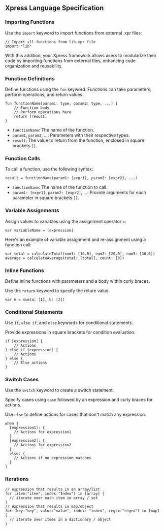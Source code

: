 ## Xpress Language Specification

### Importing Functions

Use the `import` keyword to import functions from external .xpr files:

```xpress
// Import all functions from lib.xpr file
import "lib"
```

With this addition, your Xpress framework allows users to modularize their code by importing functions from external files, enhancing code organization and reusability.

### Function Definitions

Define functions using the `fun` keyword. Functions can take parameters, perform operations, and return values.

```xpress
fun functionName(param1: type, param2: type, ...) {
    // Function body
    // Perform operations here
    return [result]
}
```

- `functionName`: The name of the function.
- `param1`, `param2`, ...: Parameters with their respective types.
- `result`: The value to return from the function, enclosed in square brackets `[]`.

### Function Calls

To call a function, use the following syntax:

```xpress
result = functionName(param1: [expr1], param2: [expr2], ...)
```

- `functionName`: The name of the function to call.
- `param1: [expr1]`, `param2: [expr2]`, ...: Provide arguments for each parameter in square brackets `[]`.

### Variable Assignments

Assign values to variables using the assignment operator `=`:

```xpress
var variableName = [expression]
```

Here's an example of variable assignment and re-assignment using a function call:

```xpress
var total = calculateTotal(num1: [10.0], num2: [20.0], num3: [30.0])
average = calculateAverage(total: [total], count: [3])
```

### Inline Functions

Define inline functions with parameters and a body within curly braces.

Use the `return` keyword to specify the return value.

```xpress
var n = sum(a: [1], b: [2])
```

### Conditional Statements

Use `if`, `else if`, and `else` keywords for conditional statements.

Provide expressions in square brackets for condition evaluation.

```xpress
if [expression] {
    // Actions
} else if [expression] {
    // Actions
} else {
    // Else actions
}
```

### Switch Cases

Use the `switch` keyword to create a switch statement.

Specify cases using `case` followed by an expression and curly braces for actions.

Use `else` to define actions for cases that don't match any expression.

```xpress
when {
  [expression1]: {
    // Actions for expression1
  }
  [expression2]: {
    // Actions for expression2
  }
  else: {
    // Actions if no expression matches
  }
}
```

### Iterations

```xpress
// expression that results in an array/list
for (item:"item", index:"Index") in [array] {
  // iterate over each item in array / set
}
// expression that results in map/object
for (key:"key", value:"value", index: "index", regex:"regex") in [map] {
  // iterate over items in a dictionary / object
}
```
